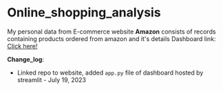 # Online_shopping_analysis
My personal data from E-commerce website **Amazon** consists of records containing products ordered from amazon and it's details 
Dashboard link: <a href="https://onlineshoppinganalysis-da186zidm9j.streamlit.app/" target="_blank">Click here!</a>

**Change_log**: 
- Linked repo to website, added `app.py` file of dashboard hosted by streamlit - July 19, 2023
